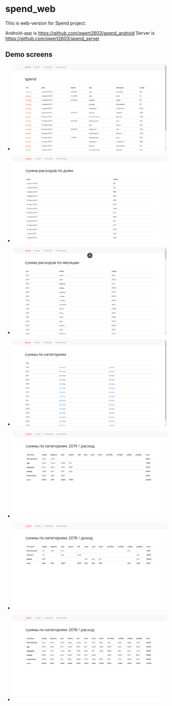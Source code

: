 # spend_web

This is web-version for Spend project.

Android-app is https://github.com/qwert2603/spend_android
Server is https://github.com/qwert2603/spend_server


## Demo screens

- ![](https://github.com/qwert2603/spend_web/blob/master/art/%D0%A1%D0%BD%D0%B8%D0%BC%D0%BE%D0%BA%20%D1%8D%D0%BA%D1%80%D0%B0%D0%BD%D0%B0%20%D0%BE%D1%82%202019-04-05%2013-20-46.png)

- ![](https://github.com/qwert2603/spend_web/blob/master/art/%D0%A1%D0%BD%D0%B8%D0%BC%D0%BE%D0%BA%20%D1%8D%D0%BA%D1%80%D0%B0%D0%BD%D0%B0%20%D0%BE%D1%82%202019-04-05%2013-20-50.png)

- ![](https://github.com/qwert2603/spend_web/blob/master/art/%D0%A1%D0%BD%D0%B8%D0%BC%D0%BE%D0%BA%20%D1%8D%D0%BA%D1%80%D0%B0%D0%BD%D0%B0%20%D0%BE%D1%82%202019-04-05%2013-20-54.png)

- ![](https://github.com/qwert2603/spend_web/blob/master/art/%D0%A1%D0%BD%D0%B8%D0%BC%D0%BE%D0%BA%20%D1%8D%D0%BA%D1%80%D0%B0%D0%BD%D0%B0%20%D0%BE%D1%82%202019-04-05%2013-21-08.png)

- ![](https://github.com/qwert2603/spend_web/blob/master/art/%D0%A1%D0%BD%D0%B8%D0%BC%D0%BE%D0%BA%20%D1%8D%D0%BA%D1%80%D0%B0%D0%BD%D0%B0%20%D0%BE%D1%82%202019-04-05%2013-21-11.png)

- ![](https://github.com/qwert2603/spend_web/blob/master/art/%D0%A1%D0%BD%D0%B8%D0%BC%D0%BE%D0%BA%20%D1%8D%D0%BA%D1%80%D0%B0%D0%BD%D0%B0%20%D0%BE%D1%82%202019-04-05%2013-21-18.png)

- ![](https://github.com/qwert2603/spend_web/blob/master/art/%D0%A1%D0%BD%D0%B8%D0%BC%D0%BE%D0%BA%20%D1%8D%D0%BA%D1%80%D0%B0%D0%BD%D0%B0%20%D0%BE%D1%82%202019-04-05%2013-21-24.png)
